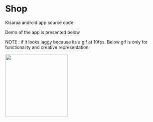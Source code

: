 # Shop
 Kisaraa android app source code
 
Demo of the app is presented below

NOTE : if it looks laggy because its a gif at 10fps. Below gif is only for functionality and creative representation


<img src="demo/demo.gif" width="200">
